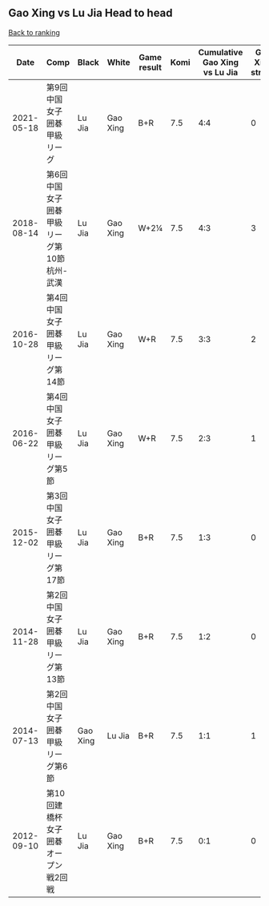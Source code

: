## Gao Xing vs Lu Jia Head to head

[Back to ranking](../../index.md)




| **Date** | **Comp** | **Black** | **White** | **Game result** | **Komi** | **Cumulative Gao Xing vs Lu Jia** | **Gao Xing streak** | **Lu Jia streak** | 
| --- | --- | --- | --- | --- | --- | --- | --- | --- |
| 2021-05-18 | 第9回中国女子囲碁甲級リーグ | Lu Jia | Gao Xing | B+R | 7.5 | 4:4 | 0 | 1 | 
| 2018-08-14 | 第6回中国女子囲碁甲級リーグ第10節杭州-武漢 | Lu Jia | Gao Xing | W+2¼ | 7.5 | 4:3 | 3 | 0 | 
| 2016-10-28 | 第4回中国女子囲碁甲級リーグ第14節 | Lu Jia | Gao Xing | W+R | 7.5 | 3:3 | 2 | 0 | 
| 2016-06-22 | 第4回中国女子囲碁甲級リーグ第5節 | Lu Jia | Gao Xing | W+R | 7.5 | 2:3 | 1 | 0 | 
| 2015-12-02 | 第3回中国女子囲碁甲級リーグ第17節 | Lu Jia | Gao Xing | B+R | 7.5 | 1:3 | 0 | 2 | 
| 2014-11-28 | 第2回中国女子囲碁甲級リーグ第13節 | Lu Jia | Gao Xing | B+R | 7.5 | 1:2 | 0 | 1 | 
| 2014-07-13 | 第2回中国女子囲碁甲級リーグ第6節 | Gao Xing | Lu Jia | B+R | 7.5 | 1:1 | 1 | 0 | 
| 2012-09-10 | 第10回建橋杯女子囲碁オープン戦2回戦 | Lu Jia | Gao Xing | B+R | 7.5 | 0:1 | 0 | 1 |




